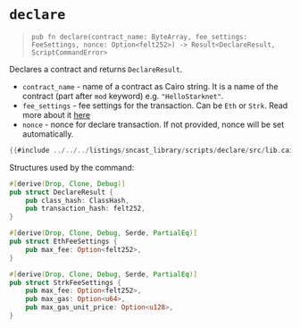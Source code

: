 # `declare`

> `pub fn declare(contract_name: ByteArray, fee_settings: FeeSettings, nonce: Option<felt252>) -> Result<DeclareResult, ScriptCommandError>`

Declares a contract and returns `DeclareResult`.

- `contract_name` - name of a contract as Cairo string. It is a name of the contract (part after `mod` keyword) e.g. `"HelloStarknet"`.
- `fee_settings` - fee settings for the transaction. Can be `Eth` or `Strk`. Read more about it [here](../../starknet/fees-and-versions.md)
- `nonce` - nonce for declare transaction. If not provided, nonce will be set automatically.

```rust
{{#include ../../../listings/sncast_library/scripts/declare/src/lib.cairo}}
```

Structures used by the command:

```rust
#[derive(Drop, Clone, Debug)]
pub struct DeclareResult {
    pub class_hash: ClassHash,
    pub transaction_hash: felt252,
}

#[derive(Drop, Clone, Debug, Serde, PartialEq)]
pub struct EthFeeSettings {
    pub max_fee: Option<felt252>,
}

#[derive(Drop, Clone, Debug, Serde, PartialEq)]
pub struct StrkFeeSettings {
    pub max_fee: Option<felt252>,
    pub max_gas: Option<u64>,
    pub max_gas_unit_price: Option<u128>,
}
```

